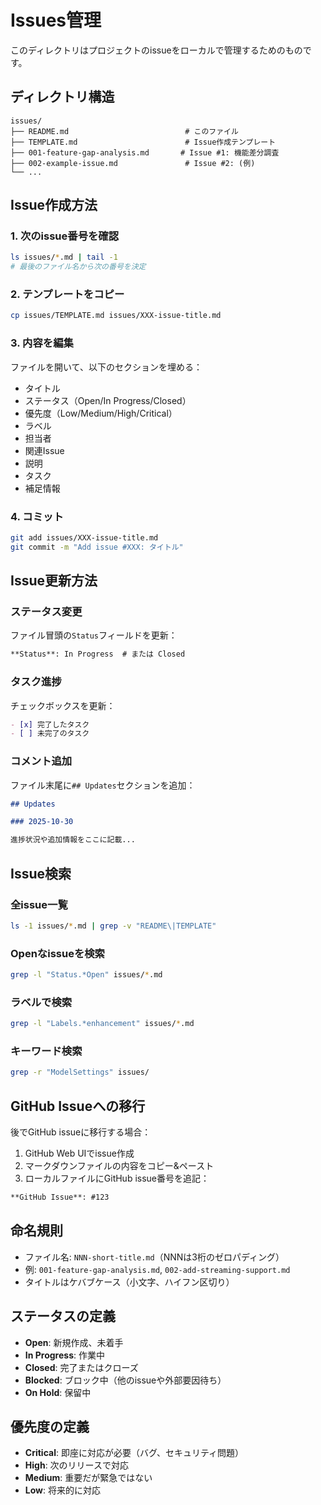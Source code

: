 # Issues管理

このディレクトリはプロジェクトのissueをローカルで管理するためのものです。

## ディレクトリ構造

```
issues/
├── README.md                          # このファイル
├── TEMPLATE.md                        # Issue作成テンプレート
├── 001-feature-gap-analysis.md       # Issue #1: 機能差分調査
├── 002-example-issue.md               # Issue #2: (例)
└── ...
```

## Issue作成方法

### 1. 次のissue番号を確認

```bash
ls issues/*.md | tail -1
# 最後のファイル名から次の番号を決定
```

### 2. テンプレートをコピー

```bash
cp issues/TEMPLATE.md issues/XXX-issue-title.md
```

### 3. 内容を編集

ファイルを開いて、以下のセクションを埋める：

- タイトル
- ステータス（Open/In Progress/Closed）
- 優先度（Low/Medium/High/Critical）
- ラベル
- 担当者
- 関連Issue
- 説明
- タスク
- 補足情報

### 4. コミット

```bash
git add issues/XXX-issue-title.md
git commit -m "Add issue #XXX: タイトル"
```

## Issue更新方法

### ステータス変更

ファイル冒頭の`Status`フィールドを更新：

```markdown
**Status**: In Progress  # または Closed
```

### タスク進捗

チェックボックスを更新：

```markdown
- [x] 完了したタスク
- [ ] 未完了のタスク
```

### コメント追加

ファイル末尾に`## Updates`セクションを追加：

```markdown
## Updates

### 2025-10-30

進捗状況や追加情報をここに記載...
```

## Issue検索

### 全issue一覧

```bash
ls -1 issues/*.md | grep -v "README\|TEMPLATE"
```

### Openなissueを検索

```bash
grep -l "Status.*Open" issues/*.md
```

### ラベルで検索

```bash
grep -l "Labels.*enhancement" issues/*.md
```

### キーワード検索

```bash
grep -r "ModelSettings" issues/
```

## GitHub Issueへの移行

後でGitHub issueに移行する場合：

1. GitHub Web UIでissue作成
2. マークダウンファイルの内容をコピー&ペースト
3. ローカルファイルにGitHub issue番号を追記：

```markdown
**GitHub Issue**: #123
```

## 命名規則

- ファイル名: `NNN-short-title.md`（NNNは3桁のゼロパディング）
- 例: `001-feature-gap-analysis.md`, `002-add-streaming-support.md`
- タイトルはケバブケース（小文字、ハイフン区切り）

## ステータスの定義

- **Open**: 新規作成、未着手
- **In Progress**: 作業中
- **Closed**: 完了またはクローズ
- **Blocked**: ブロック中（他のissueや外部要因待ち）
- **On Hold**: 保留中

## 優先度の定義

- **Critical**: 即座に対応が必要（バグ、セキュリティ問題）
- **High**: 次のリリースで対応
- **Medium**: 重要だが緊急ではない
- **Low**: 将来的に対応
